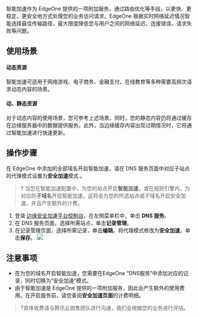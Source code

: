 智能加速作为 EdgeOne 提供的一项附加服务，通过路由优化等手段，以更快、更稳定、更安全地方式处理您的业务访问请求。EdgeOne 根据实时网络延迟情况智能选择最佳传输路径，最大限度降低您与用户之间的网络延迟、连接错误、请求失败等问题。

## 使用场景

#### 动态资源
智能加速可适用于网络游戏、电子商务、金融支付、在线教育等多种需要高频次请求动态内容的场景。

#### 动、静态资源
对于动态内容的使用场景，您可参考上述场景。同时，您的静态内容仍将通过缓存在边缘服务器中的数据提供服务。此外，当边缘缓存内容出现过期情况时，它将通过智能加速进行快速更新。

## 操作步骤
在 EdgeOne 中添加的全部域名开启智能加速，请在 DNS 服务页面中对应子站点的代理模式设置为**安全加速**模式 。
>? 当您在智能加速配置中，为您的站点开启**智能加速**，或在规则引擎内，为对应的**子域名**开启智能加速，这将会为您的所选站点或子域名开启安全加速，并且产生额外的计费。
>
1. 登录 [边缘安全加速平台控制台](https://console.cloud.tencent.com/teo)，在左侧菜单栏中，单击 **DNS 服务**。
2. 在 DNS 服务页面，选择所需站点，单击**记录管理**。
3. 在记录管理页面，选择所需记录，单击**编辑**，将代理模式修改为**安全加速**，单击**保存**。
![](https://qcloudimg.tencent-cloud.cn/raw/8d817c89296a225d8d47865a980bac71.png)

## 注意事项
- 在为您的域名开启智能加速，您需要在EdgeOne “DNS服务”中添加对应的记录，同时切换为“安全加速”模式。
- 由于智能加速是 EdgeOne 提供的一项附加服务，因此会产生额外的使用费用。在开启服务前，请您查阅**安全加速页面**的计费明细。
>?具体收费请与腾讯云销售团队进行沟通，我们会根据您的业务进行评估。
